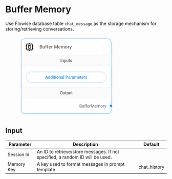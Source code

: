 # Buffer Memory

Use Flowise database table `chat_message` as the storage mechanism for storing/retrieving conversations.

<figure><img src="../../../.gitbook/assets/image (1) (1) (3).png" alt="" width="299"><figcaption></figcaption></figure>

## Input

| Parameter  | Description                                                                   | Default       |
| ---------- | ----------------------------------------------------------------------------- | ------------- |
| Session Id | An ID to retrieve/store messages. If not specified, a random ID will be used. |               |
| Memory Key | A key used to format messages in prompt template                              | chat\_history |
